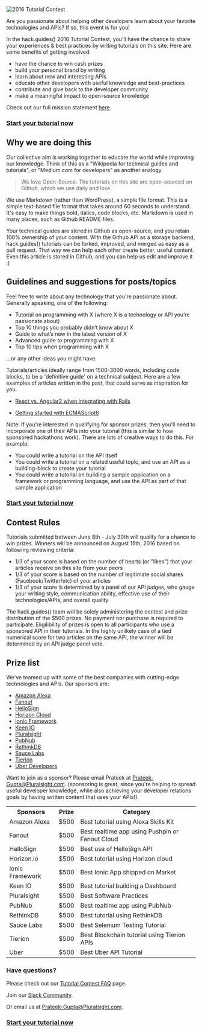 ![2016 Tutorial Contest](https://raw.githubusercontent.com/pluralsight/guides/master/images/1f581fdf-b102-4427-bc5e-59588e757e77.png)

Are you passionate about helping other developers learn about your favorite technologies and APIs?  If so, this event is for you!

In the hack.guides() 2016 Tutorial Contest, you'll have the chance to share your experiences & best practices by writing tutorials on this site.  Here are some benefits of getting involved:

* have the chance to win cash prizes
* build your personal brand by writing
* learn about new and interesting APIs
* educate other developers with useful knowledge and best-practices
* contribute and give back to the developer community
* make a meaningful impact to open-source knowledge

Check out our full mission statement [here](http://tutorials.pluralsight.com/faq/).

### [Start your tutorial now](http://tutorials.pluralsight.com/write/)

## Why we are doing this

Our collective aim is working together to educate the world while improving our knowledge. Think of this as a "Wikipedia for technical guides and tutorials", or "Medium.com for developers" as another analogy

>We love Open-Source.  The tutorials on this site are open-sourced on Github, which we use daily and love.

We use Markdown (rather than WordPress), a simple file format. This is a simple text-based file format that takes around 60 seconds to understand. It's easy to make things bold, italics, code blocks, etc. Markdown is used in many places, such as Github README files.

Your technical guides are stored in Github as open-source, and you retain 100% ownership of your content.  With the Github API as a storage backend, hack.guides() tutorials can be forked, improved, and merged as easy as a pull request.  That way we can help each other create better, useful content.  Even this article is stored in Github, and you can help us edit and improve it :)


## Guidelines and suggestions for posts/topics

Feel free to write about any technology that you're passionate about. Generally speaking, one of the following:

- Tutorial on programming with X (where X is a technology or API you’re passionate about)
- Top 10 things you probably didn’t know about X
- Guide to what’s new in the latest version of X
- Advanced guide to programming with X
- Top 10 tips when programming with X

...or any other ideas you might have. 

Tutorials/articles ideally range from 1500-3000 words, including code blocks, to be a 'definitive guide' on a technical subject.  Here are a few examples of articles written in the past, that could serve as inspiration for you.

- [React vs. Angular2 when integrating with Rails](http://tutorials.pluralsight.com/ruby-ruby-on-rails/react-vs-angular-2-integration-with-rails)

- [Getting started with ECMAScript6](http://tutorials.pluralsight.com/front-end-javascript/getting-started-with-ecmascript6)

Note: If you're interested in qualifying for sponsor prizes, then you'll need to incorporate one of their APIs into your tutorial (this is similar to how sponsored hackathons work).  There are lots of creative ways to do this.  For example:

* You could write a tutorial on the API itself
* You could write a tutorial on a related useful topic, and use an API as a building-block to create your tutorial
* You could write a tutorial on building a sample application on a framework or programming language, and use the API as part of that sample application

### [Start your tutorial now](http://tutorials.pluralsight.com/write/)


## Contest Rules

Tutorials submitted between June 8th - July 30th will qualify for a chance to win prizes.  Winners will be announced on August 15th, 2016 based on following reviewing criteria:

* 1/3 of your score is based on the number of hearts (or "likes") that your articles receive on this site from your peers
* 1/3 of your score is based on the number of legitimate social shares (Facebook/Twitter/etc) of your articles
* 1/3 of your score is determined by a panel of our API judges, who gauge your writing style, communication ability, effective use of their technologies/APIs, and overall quality

The hack.guides() team will be solely administering the contest and prize distribution of the $500 prizes.  No payment nor purchase is required to participate.  Eligilibility of prizes is open to all participants who use a sponsored API in their tutorials.  In the highly unlikely case of a tied numerical score for two articles on the same API, the winner will be determined by an API judge panel vote.

## Prize list

We've teamed up with some of the best companies with cutting-edge technologies and APIs. Our sponsors are:

* [Amazon Alexa](https://developer.amazon.com/public/solutions/alexa/alexa-skills-kit)
* [Fanout](https://fanout.io/)
* [HelloSign](https://www.hellosign.com/api)
* [Horizon Cloud](http://horizon.io)
* [Ionic Framework](http://ionicframework.com/)
* [Keen IO](http://keen.io)
* [Pluralsight](http://pluralsight.com/)
* [PubNub](http://pubnub.com/)
* [RethinkDB](http://rethinkdb.com/)
* [Sauce Labs](http://saucelabs.com/)
* [Tierion](https://tierion.com/docs)
* [Uber Developers](https://developer.uber.com/)

Want to join as a sponsor? Please email Prateek at Prateek-Gupta@Pluralsight.com. (sponsoring is great, since you're helping to spread useful developer knowledge, while also achieving your developer relations goals by having written content that uses your APIs!).

<table>
  <tr>
    <th>Sponsors</th>
    <th>Prize</th>
    <th>Category</th>
  </tr>
  <tr>
    <td>Amazon Alexa</td>
    <td>$500</td>
    <td>Best tutorial using Alexa Skills Kit</td>
  </tr>
  <td>Fanout</td>
    <td>$500</td>
    <td>Best realtime app using Pushpin or Fanout Cloud</td>
  </tr>
  <tr>
    <td>HelloSign</td>
    <td>$500</td>
    <td>Best use of HelloSign API</td>
  </tr>
  <tr>
    <td>Horizon.io</td>
    <td>$500</td>
    <td>Best tutorial using Horizon cloud</td>
  </tr>
  <tr>
    <td>Ionic Framework</td>
    <td>$500</td>
    <td>Best Ionic App shipped on Market</td>
  </tr>
  <tr>
    <td>Keen IO</td>
    <td>$500</td>
    <td>Best tutorial building a Dashboard</td>
  </tr>
  <tr>
    <td>Pluralsight</td>
    <td>$500</td>
    <td>Best Software Practices</td>
  </tr>
  <tr>
    <td>PubNub</td>
    <td>$500</td>
    <td>Best realtime app using PubNub</td>
  </tr>
  <tr>
    <td>RethinkDB</td>
    <td>$500</td>
    <td>Best tutorial using RethinkDB</td>
  </tr>
  <tr>
    <td>Sauce Labs</td>
    <td>$500</td>
    <td>Best Selenium Testing Tutorial</td>
  </tr>
  <tr>
    <td>Tierion</td>
    <td>$500</td>
    <td>Best Blockchain tutorial using Tierion APIs</td>
  </tr>
  <tr>
    <td>Uber</td>
    <td>$500</td>
    <td>Best Uber API Tutorial</td>
  </tr>
 </table>

### Have questions?
Please check out our [Tutorial Contest FAQ](http://tutorials.pluralsight.com/software-engineering-best-practices/tutorial-contest-faq) page.

Join our [Slack Community](https://hackguides.herokuapp.com/).

Or email us at Prateek-Gupta@Pluralsight.com.

### [Start your tutorial now](http://tutorials.pluralsight.com/write/)
